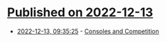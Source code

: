 # [Published on 2022-12-13](index.md)

* [2022-12-13, 09:35:25](https://news.ycombinator.com/item?id=33966552) - [Consoles and Competition](https://stratechery.com/2022/consoles-and-competition/)

